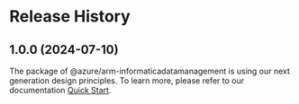 # Release History
    
## 1.0.0 (2024-07-10)

The package of @azure/arm-informaticadatamanagement is using our next generation design principles. To learn more, please refer to our documentation [Quick Start](https://aka.ms/azsdk/js/mgmt/quickstart).

